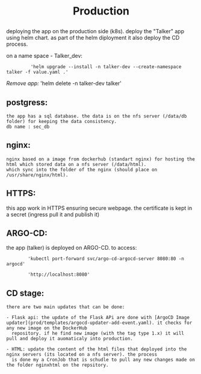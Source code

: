 # <p align="center">**Production**</p>


deploying the app on the production side (k8s). deploy the "Talker" app using helm chart.
as part of the helm diployment it  also deploy the CD process.

on a name space - Talker_dev:

             'helm upgrade --install -n talker-dev --create-namespace talker -f value.yaml .'
 
*Remove app:*
             'helm delete -n talker-dev talker'


## postgress:
    the app has a sql database. the data is on the nfs server (/data/db folder) for keeping the data consistency.
    db name : sec_db

## nginx:
    nginx based on a image from dockerhub (standart nginx) for hosting the html which stored data on a nfs server (/data/html).
    which sync into the folder of the nginx (should place on /usr/share/nginx/html).

## HTTPS:
   this app work in HTTPS ensuring secure webpage. the certificate is kept in a secret (ingress pull it and publish it)

## ARGO-CD:
   the app (talker) is deployed on ARGO-CD.
   to access:
   
            'kubectl port-forward svc/argo-cd-argocd-server 8080:80 -n argocd'
   
            'http://localhost:8080'
   
## CD stage:
  
    there are two main updates that can be done:
    
    - Flask api: the update of the Flask APi are done with [ArgoCD Image updater](prod/templates/argocd-updater-add-event.yaml). it checks for any new image on the DockerHub
      repository. if he find new image (with the tag type 1.x) it will pull and deploy it auomaticaly into production.
      
    - HTML: update the content of the html files that deployed into the nginx servers (its located on a nfs server). the process 
      is done my a CronJob that is schudle to pull any new changes made on the folder nginxhtml on the repsitory.
